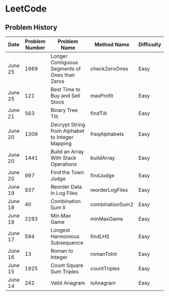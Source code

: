 # LeetCode

## Problem History
| Date | Problem Number | Problem Name | Method Name | Difficulty |
| ---- | -------------- | ------------ | ----------- | ---------- |
| June 25 | 1869 | Longer Contiguous Segments of Ones than Zeros | checkZeroOnes | Easy |
| June 25 | 121 | Best Time to Buy and Sell Stock | maxProfit | Easy |
| June 21 | 563 |  Binary Tree Tilt | findTilt | Easy |
| June 20 | 1309 | Decrypt String from Alphabet to Integer Mapping | freqAlphabets | Easy |
| June 20 | 1441 | Build an Array With Stack Operations | buildArray | Easy |
| June 20 | 997 | Find the Town Judge | findJudge | Easy |
| June 19 | 937 | Reorder Data in Log Files | reorderLogFiles | Easy |
| June 18 | 40   | Combination Sum II | combinationSum2 | Easy | 
| June 18 | 2293 | Min Max Game | minMaxGame | Easy |
| June 17 | 594  | Longest Harmonious Subsequence | findLHS | Easy | 
| June 16 | 13   | Roman to Integer | romanToInt | Easy |
| June 15 | 1925 | Count Square Sum Triples | countTriples | Easy |
| June 14 | 242  | Valid Anagram | isAnagram | Easy |